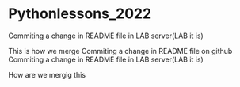 # Pythonlessons_2022

Commiting a change in README file in LAB server(LAB it is)

This is how we merge
Commiting a change in README file on github
Commiting a change in README file in LAB server(LAB it is)

How are we mergig this
